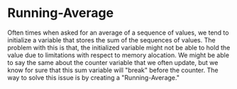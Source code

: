 # Running-Average
Often times when asked for an average of a sequence of values, we tend to initialize a variable that stores the sum of the sequences of values. The problem with this is that, the initialized variable might not be able to hold the value due to limitations with respect to memory alocation. We might be able to say the same about the counter variable that we often update, but we know for sure that this sum variable will "break" before the counter. 
The way to solve this issue is by creating a "Running-Average."

